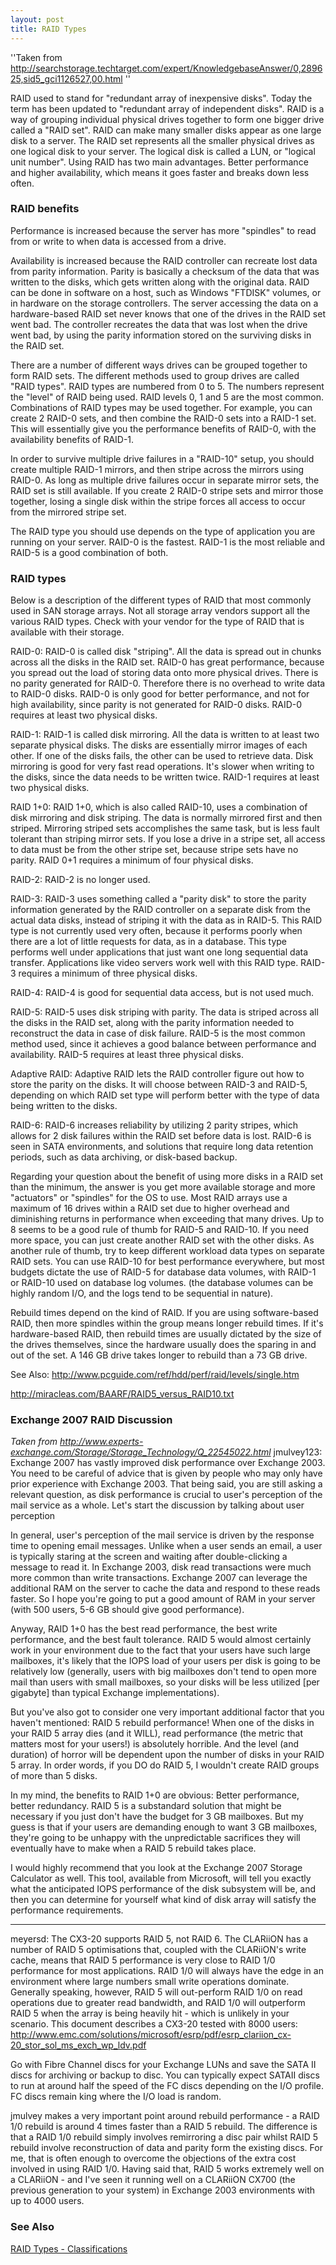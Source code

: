 ```yaml
---
layout: post 
title: RAID Types
---
```


\'\'Taken from
<http://searchstorage.techtarget.com/expert/KnowledgebaseAnswer/0,289625,sid5_gci1126527,00.html>
\'\'

RAID used to stand for \"redundant array of inexpensive disks\". Today
the term has been updated to \"redundant array of independent disks\".
RAID is a way of grouping individual physical drives together to form
one bigger drive called a \"RAID set\". RAID can make many smaller disks
appear as one large disk to a server. The RAID set represents all the
smaller physical drives as one logical disk to your server. The logical
disk is called a LUN, or \"logical unit number\". Using RAID has two
main advantages. Better performance and higher availability, which means
it goes faster and breaks down less often.

### RAID benefits

Performance is increased because the server has more \"spindles\" to
read from or write to when data is accessed from a drive.

Availability is increased because the RAID controller can recreate lost
data from parity information. Parity is basically a checksum of the data
that was written to the disks, which gets written along with the
original data. RAID can be done in software on a host, such as Windows
\"FTDISK\" volumes, or in hardware on the storage controllers. The
server accessing the data on a hardware-based RAID set never knows that
one of the drives in the RAID set went bad. The controller recreates the
data that was lost when the drive went bad, by using the parity
information stored on the surviving disks in the RAID set.

There are a number of different ways drives can be grouped together to
form RAID sets. The different methods used to group drives are called
\"RAID types\". RAID types are numbered from 0 to 5. The numbers
represent the \"level\" of RAID being used. RAID levels 0, 1 and 5 are
the most common. Combinations of RAID types may be used together. For
example, you can create 2 RAID-0 sets, and then combine the RAID-0 sets
into a RAID-1 set. This will essentially give you the performance
benefits of RAID-0, with the availability benefits of RAID-1.

In order to survive multiple drive failures in a \"RAID-10\" setup, you
should create multiple RAID-1 mirrors, and then stripe across the
mirrors using RAID-0. As long as multiple drive failures occur in
separate mirror sets, the RAID set is still available. If you create 2
RAID-0 stripe sets and mirror those together, losing a single disk
within the stripe forces all access to occur from the mirrored stripe
set.

The RAID type you should use depends on the type of application you are
running on your server. RAID-0 is the fastest. RAID-1 is the most
reliable and RAID-5 is a good combination of both.

### RAID types

Below is a description of the different types of RAID that most commonly
used in SAN storage arrays. Not all storage array vendors support all
the various RAID types. Check with your vendor for the type of RAID that
is available with their storage.

RAID-0: RAID-0 is called disk \"striping\". All the data is spread out
in chunks across all the disks in the RAID set. RAID-0 has great
performance, because you spread out the load of storing data onto more
physical drives. There is no parity generated for RAID-0. Therefore
there is no overhead to write data to RAID-0 disks. RAID-0 is only good
for better performance, and not for high availability, since parity is
not generated for RAID-0 disks. RAID-0 requires at least two physical
disks.

RAID-1: RAID-1 is called disk mirroring. All the data is written to at
least two separate physical disks. The disks are essentially mirror
images of each other. If one of the disks fails, the other can be used
to retrieve data. Disk mirroring is good for very fast read operations.
It\'s slower when writing to the disks, since the data needs to be
written twice. RAID-1 requires at least two physical disks.

RAID 1+0: RAID 1+0, which is also called RAID-10, uses a combination of
disk mirroring and disk striping. The data is normally mirrored first
and then striped. Mirroring striped sets accomplishes the same task, but
is less fault tolerant than striping mirror sets. If you lose a drive in
a stripe set, all access to data must be from the other stripe set,
because stripe sets have no parity. RAID 0+1 requires a minimum of four
physical disks.

RAID-2: RAID-2 is no longer used.

RAID-3: RAID-3 uses something called a \"parity disk\" to store the
parity information generated by the RAID controller on a separate disk
from the actual data disks, instead of striping it with the data as in
RAID-5. This RAID type is not currently used very often, because it
performs poorly when there are a lot of little requests for data, as in
a database. This type performs well under applications that just want
one long sequential data transfer. Applications like video servers work
well with this RAID type. RAID-3 requires a minimum of three physical
disks.

RAID-4: RAID-4 is good for sequential data access, but is not used much.

RAID-5: RAID-5 uses disk striping with parity. The data is striped
across all the disks in the RAID set, along with the parity information
needed to reconstruct the data in case of disk failure. RAID-5 is the
most common method used, since it achieves a good balance between
performance and availability. RAID-5 requires at least three physical
disks.

Adaptive RAID: Adaptive RAID lets the RAID controller figure out how to
store the parity on the disks. It will choose between RAID-3 and RAID-5,
depending on which RAID set type will perform better with the type of
data being written to the disks.

RAID-6: RAID-6 increases reliability by utilizing 2 parity stripes,
which allows for 2 disk failures within the RAID set before data is
lost. RAID-6 is seen in SATA environments, and solutions that require
long data retention periods, such as data archiving, or disk-based
backup.

Regarding your question about the benefit of using more disks in a RAID
set than the minimum, the answer is you get more available storage and
more \"actuators\" or \"spindles\" for the OS to use. Most RAID arrays
use a maximum of 16 drives within a RAID set due to higher overhead and
diminishing returns in performance when exceeding that many drives. Up
to 8 seems to be a good rule of thumb for RAID-5 and RAID-10. If you
need more space, you can just create another RAID set with the other
disks. As another rule of thumb, try to keep different workload data
types on separate RAID sets. You can use RAID-10 for best performance
everywhere, but most budgets dictate the use of RAID-5 for database data
volumes, with RAID-1 or RAID-10 used on database log volumes. (the
database volumes can be highly random I/O, and the logs tend to be
sequential in nature).

Rebuild times depend on the kind of RAID. If you are using
software-based RAID, then more spindles within the group means longer
rebuild times. If it\'s hardware-based RAID, then rebuild times are
usually dictated by the size of the drives themselves, since the
hardware usually does the sparing in and out of the set. A 146 GB drive
takes longer to rebuild than a 73 GB drive.

See Also: <http://www.pcguide.com/ref/hdd/perf/raid/levels/single.htm>

<http://miracleas.com/BAARF/RAID5_versus_RAID10.txt>

### Exchange 2007 RAID Discussion

*Taken from
<http://www.experts-exchange.com/Storage/Storage_Technology/Q_22545022.html>*
jmulvey123: Exchange 2007 has vastly improved disk performance over
Exchange 2003. You need to be careful of advice that is given by people
who may only have prior experience with Exchange 2003. That being said,
you are still asking a relevant question, as disk performance is crucial
to user\'s perception of the mail service as a whole. Let\'s start the
discussion by talking about user perception

In general, user\'s perception of the mail service is driven by the
response time to opening email messages. Unlike when a user sends an
email, a user is typically staring at the screen and waiting after
double-clicking a message to read it. In Exchange 2003, disk read
transactions were much more common than write transactions. Exchange
2007 can leverage the additional RAM on the server to cache the data and
respond to these reads faster. So I hope you\'re going to put a good
amount of RAM in your server (with 500 users, 5-6 GB should give good
performance).

Anyway, RAID 1+0 has the best read performance, the best write
performance, and the best fault tolerance. RAID 5 would almost certainly
work in your environment due to the fact that your users have such large
mailboxes, it\'s likely that the IOPS load of your users per disk is
going to be relatively low (generally, users with big mailboxes don\'t
tend to open more mail than users with small mailboxes, so your disks
will be less utilized \[per gigabyte\] than typical Exchange
implementations).

But you\'ve also got to consider one very important additional factor
that you haven\'t mentioned: RAID 5 rebuild performance! When one of the
disks in your RAID 5 array dies (and it WILL), read performance (the
metric that matters most for your users!) is absolutely horrible. And
the level (and duration) of horror will be dependent upon the number of
disks in your RAID 5 array. In order words, if you DO do RAID 5, I
wouldn\'t create RAID groups of more than 5 disks.

In my mind, the benefits to RAID 1+0 are obvious: Better performance,
better redundancy. RAID 5 is a substandard solution that might be
necessary if you just don\'t have the budget for 3 GB mailboxes. But my
guess is that if your users are demanding enough to want 3 GB mailboxes,
they\'re going to be unhappy with the unpredictable sacrifices they will
eventually have to make when a RAID 5 rebuild takes place.

I would highly recommend that you look at the Exchange 2007 Storage
Calculator as well. This tool, available from Microsoft, will tell you
exactly what the anticipated IOPS performance of the disk subsystem will
be, and then you can determine for yourself what kind of disk array will
satisfy the performance requirements.

------------------------------------------------------------------------

meyersd: The CX3-20 supports RAID 5, not RAID 6. The CLARiiON has a
number of RAID 5 optimisations that, coupled with the CLARiiON\'s write
cache, means that RAID 5 performance is very close to RAID 1/0
performance for most applications. RAID 1/0 will always have the edge in
an environment where large numbers small write operations dominate.
Generally speaking, however, RAID 5 will out-perform RAID 1/0 on read
operations due to greater read bandwidth, and RAID 1/0 will outperform
RAID 5 when the array is being heavily hit - which is unlikely in your
scenario. This document describes a CX3-20 tested with 8000 users:
<http://www.emc.com/solutions/microsoft/esrp/pdf/esrp_clariion_cx-20_stor_sol_ms_exch_wp_ldv.pdf>

Go with Fibre Channel discs for your Exchange LUNs and save the SATA II
discs for archiving or backup to disc. You can typically expect SATAII
discs to run at around half the speed of the FC discs depending on the
I/O profile. FC discs remain king where the I/O load is random.

jmulvey makes a very important point around rebuild performance - a RAID
1/0 rebuild is around 4 times faster than a RAID 5 rebuild. The
difference is that a RAID 1/0 rebuild simply involves remirroring a disc
pair whilst RAID 5 rebuild involve reconstruction of data and parity
form the existing discs. For me, that is often enough to overcome the
objections of the extra cost involved in using RAID 1/0. Having said
that, RAID 5 works extremely well on a CLARiiON - and I\'ve seen it
running well on a CLARiiON CX700 (the previous generation to your
system) in Exchange 2003 environments with up to 4000 users.

### See Also

[RAID Types - Classifications](http://www.bytepile.com/raid_class.php)
